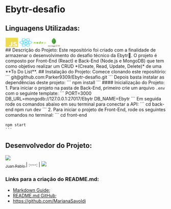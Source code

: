 # Ebytr-desafio
## Linguagens Utilizadas: 
<div>
  <img align="center" alt="juan-Js" height="30" width="40" src="https://raw.githubusercontent.com/devicons/devicon/master/icons/javascript/javascript-plain.svg">
  <img align="center" alt="juan-React" height="30" width="40" src="https://raw.githubusercontent.com/devicons/devicon/master/icons/react/react-original.svg">
  <img align="center" alt="juan-NodeJS" height="30" width="40" src="https://raw.githubusercontent.com/devicons/devicon/master/icons/nodejs/nodejs-plain-wordmark.svg">
  <img align="center" alt="juan-MongoDB" height="30" width="40" src="https://raw.githubusercontent.com/devicons/devicon/master/icons/mongodb/mongodb-original-wordmark.svg">
</div>
## Descrição do Projeto:
Este repositório foi criado com a finalidade de armazenar o desenvolvimento do desafio técnico da Ebytr🚀.
O projeto é composto por Front-End (React) e Back-End (Node.js e MongoDB) que tem como objetivo realizar um CRUD *(Create, Read, Update, Delete)* de uma **To Do List**.
## Instalação do Projeto:
Comece clonando este repositório:
```
git@github.com:Parker9309/Ebytr-desafio.git
```
Depois basta instalar as dependências deste projeto:
```
npm install
```
#### Inicialização do Projeto:
1. Para iniciar o projeto na pasta de Back-End, primeiro crie um arquivo <code>.env</code> com o seguinte template:
    ```
    PORT=3000
    DB_URL=mongodb://127.0.0.1:27017/Ebytr
    DB_NAME=Ebytr
    ```
    Em seguida rode os comandos abaixo em seu terminal para conectar a API:
    ```
    cd back-end
    npm run dev
    ```
2. Para iniciar o projeto de Front-End, rode os seguintes comandos no terminal:
    ```
    cd front-end
    
    npm start
    ```
    
## Desenvolvedor do Projeto:
[<img src="https://avatars.githubusercontent.com/u/78616965?v=4" width=110> <br> <sub> Juan Pablo </sub>](https://github.com/Parker9309)
| :---: |
<a href="https://www.linkedin.com/in/juan-pablo-martins-3bb90a198/" target="_blank"><img src="https://img.shields.io/badge/-LinkedIn-%230077B5?style=for-the-badge&logo=linkedin&logoColor=white" target="_blank"></a>
### Links para a criação do README.md:
  - [Markdown Guide](https://www.markdownguide.org/basic-syntax/);
  - [README.md GitHub](https://dev.to/reginadiana/como-escrever-um-readme-md-sensacional-no-github-4509);
  - https://github.com/MarianaSavoldi













